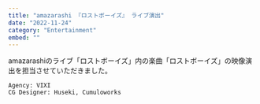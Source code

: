 ```yaml
---
title: "amazarashi 『ロストボーイズ』 ライブ演出"
date: "2022-11-24"
category: "Entertainment"
embed: ""
---
```



amazarashiのライブ「ロストボーイズ」内の楽曲「ロストボーイズ」の映像演出を担当させていただきました。

```plaintext
Agency: VIXI
CG Designer: Huseki, Cumuloworks
```
